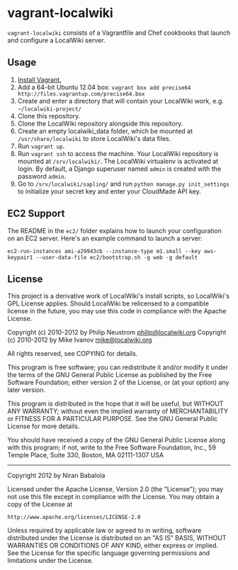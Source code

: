 vagrant-localwiki
=================

`vagrant-localwiki` consists of a Vagrantfile and Chef cookbooks that launch and configure a LocalWiki server.

Usage
-----

1. [Install Vagrant.](http://vagrantup.com/v1/docs/getting-started/index.html)
2. Add a 64-bit Ubuntu 12.04 box: `vagrant box add precise64 http://files.vagrantup.com/precise64.box`
3. Create and enter a directory that will contain your LocalWiki work, e.g. `~/localwiki-project/`
4. Clone this repository.
5. Clone the LocalWiki repository alongside this repository.
6. Create an empty localwiki_data folder, which be mounted at `/usr/share/localwiki` to store LocalWiki's data files.
7. Run `vagrant up`.
8. Run `vagrant ssh` to access the machine. Your LocalWiki repository is mounted at `/srv/localwiki/`. The LocalWiki virtualenv is activated at login. By default, a Django superuser named `admin` is created with the password `admin`.
9. Go to `/srv/localwiki/sapling/` and run `python manage.py init_settings` to initialize your secret key and enter your CloudMade API key.

EC2 Support
-----------

The README in the `ec2/` folder explains how to launch your configuration on an EC2 server. Here's an example command to launch a server:

    ec2-run-instances ami-a29943cb --instance-type m1.small --key aws-keypair1 --user-data-file ec2/bootstrap.sh -g web -g default

License
-------

This project is a derivative work of LocalWiki's install scripts, so LocalWiki's GPL License applies. Should LocalWiki be relicensed to a compatible license in the future, you may use this code in compliance with the Apache License.

Copyright (c) 2010-2012 by Philip Neustrom <philip@localwiki.org>
Copyright (c) 2010-2012 by Mike Ivanov <mike@localwiki.org>

All rights reserved, see COPYING for details.

This program is free software; you can redistribute it and/or modify
it under the terms of the GNU General Public License as published by
the Free Software Foundation; either version 2 of the License, or
(at your option) any later version.

This program is distributed in the hope that it will be useful,
but WITHOUT ANY WARRANTY; without even the implied warranty of
MERCHANTABILITY or FITNESS FOR A PARTICULAR PURPOSE.  See the
GNU General Public License for more details.

You should have received a copy of the GNU General Public License
along with this program; if not, write to the Free Software
Foundation, Inc., 59 Temple Place, Suite 330, Boston, MA  02111-1307  USA

-----

Copyright 2012 by Niran Babalola

Licensed under the Apache License, Version 2.0 (the "License");
you may not use this file except in compliance with the License.
You may obtain a copy of the License at

    http://www.apache.org/licenses/LICENSE-2.0

Unless required by applicable law or agreed to in writing, software
distributed under the License is distributed on an "AS IS" BASIS,
WITHOUT WARRANTIES OR CONDITIONS OF ANY KIND, either express or implied.
See the License for the specific language governing permissions and
limitations under the License.
